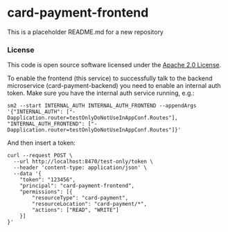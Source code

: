 
# card-payment-frontend

This is a placeholder README.md for a new repository

### License

This code is open source software licensed under the [Apache 2.0 License]("http://www.apache.org/licenses/LICENSE-2.0.html").


To enable the frontend (this service) to successfully talk to the backend microservice (card-payment-backend) you need to enable an internal auth token.
Make sure you have the internal auth service running, e.g.:
```
sm2 --start INTERNAL_AUTH INTERNAL_AUTH_FRONTEND --appendArgs '{"INTERNAL_AUTH": ["-Dapplication.router=testOnlyDoNotUseInAppConf.Routes"], "INTERNAL_AUTH_FRONTEND": ["-Dapplication.router=testOnlyDoNotUseInAppConf.Routes"]}'
```

And then insert a token:
```
curl --request POST \
  --url http://localhost:8470/test-only/token \
  --header 'content-type: application/json' \
  --data '{
    "token": "123456",
    "principal": "card-payment-frontend",
    "permissions": [{
        "resourceType": "card-payment",
        "resourceLocation": "card-payment/*",
        "actions": ["READ", "WRITE"]
    }]
}'
```